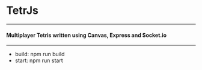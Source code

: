 # TetrJs
___
#### Multiplayer Tetris written using Canvas, Express and Socket.io
___
* build: npm run build
* start: npm run start